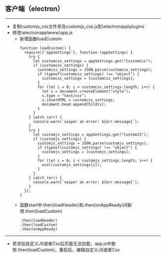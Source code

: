 ## 客户端（electron）
***
- 复制customjs_css文件夹及customjs_css.js到\electronapp\plugins
- 修改\electronapp\www\app.js
    - 新增函数loadCustom
      ```
      function loadCustom() {
        require(['appSettings'], function (appSettings) {
          try {
            let customcss_settings = appSettings.get("CustomCss");
            if (customcss_settings) {
              customcss_settings = JSON.parse(customcss_settings);
              if (typeof(customcss_settings) !== "object") {
                customcss_settings = [customcss_settings];
              }
              for (let i = 0; i < customcss_settings.length; i++) {
                let s = document.createElement("style");
                s.type = "text/css";
                s.innerHTML = customcss_settings;
                document.head.appendChild(s);
              }
            }
          } catch (err) {
            console.warn(`swiper an error: ${err.message}`);
          }
          try {
            let customjs_settings = appSettings.get("CustomJS");
            if (customjs_settings) {
              customjs_settings = JSON.parse(customjs_settings);
              if (typeof(customjs_settings) !== "object") {
                customjs_settings = [customjs_settings];
              }
              for (let i = 0; i < customjs_settings.length; i++) {
                eval(customjs_settings[i]);
              }
            }
          } catch (err) {
            console.warn(`swiper an error: ${err.message}`);
          }
        });
      }
      ```
  - 函数start中.then(loadHeader)和.then(onAppReady)间新增.then(loadCustom)
    ```
    .then(loadHeader)
    .then(loadCustom)
    .then(onAppReady)
    ```
***
- 若添加自定义JS或者Css后页面无法加载，app.js中删除.then(loadCustom)，重启后，编辑自定义JS或者Css
